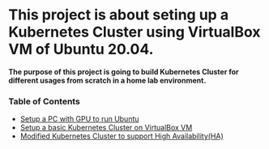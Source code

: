 # This project is about seting up a Kubernetes Cluster using VirtualBox VM of Ubuntu 20.04. 

**The purpose of this project is going to build Kubernetes Cluster for different usages from scratch in a home lab environment.**

### Table of Contents

- [Setup a PC with GPU to run Ubuntu](/GPUPC/howto.md)
- [Setup a basic Kubernetes Cluster on VirtualBox VM](/SetupK8onVM/INDEX.md)
- [Modified Kubernetes Cluster to support High Availability(HA)](HACluster/Info.md)
